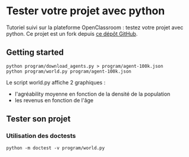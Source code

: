 # Tester votre projet avec python

Tutoriel suivi sur la plateforme OpenClassroom : testez votre projet avec python.
Ce projet est un fork depuis [ce dépôt GitHub](https://github.com/OpenClassrooms-Student-Center/la_poo_avec_python/tree/master).


## Getting started

```
python program/download_agents.py > program/agent-100k.json
python program/world.py program/agent-100k.json
```

Le script world.py affiche 2 graphiques : 
 + l'agréability moyenne en fonction de la densité de la population
 + les revenus en fonction de l'âge
 

## Tester son projet

### Utilisation des doctests

```
python -m doctest -v program/world.py
```


